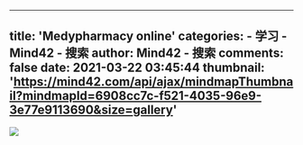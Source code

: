
---
title: 'Medypharmacy online'
categories: 
    - 学习
    - Mind42 - 搜索
author: Mind42 - 搜索
comments: false
date: 2021-03-22 03:45:44
thumbnail: 'https://mind42.com/api/ajax/mindmapThumbnail?mindmapId=6908cc7c-f521-4035-96e9-3e77e9113690&size=gallery'
---

<div>   
<img src="https://mind42.com/api/ajax/mindmapThumbnail?mindmapId=6908cc7c-f521-4035-96e9-3e77e9113690&size=gallery" referrerpolicy="no-referrer"><p>
                                    </p>  
</div>
            